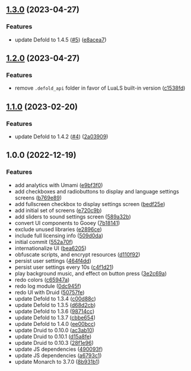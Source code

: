 ## [1.3.0](https://github.com/[secure]/defold-template/compare/v1.2.0...v1.3.0) (2023-04-27)


### Features

* update Defold to 1.4.5 ([#5](https://github.com/[secure]/defold-template/issues/5)) ([e8acea7](https://github.com/[secure]/defold-template/commit/e8acea7b11f41e6b5c35608a81e64660cd70ed81))

## [1.2.0](https://github.com/[secure]/defold-template/compare/v1.1.0...v1.2.0) (2023-04-27)


### Features

* remove `.defold_api` folder in favor of LuaLS built-in version ([c1538fd](https://github.com/[secure]/defold-template/commit/c1538fd99398d63e3fb0152b5c31dd11dbd8704e))

## [1.1.0](https://github.com/[secure]/defold-template/compare/v1.0.0...v1.1.0) (2023-02-20)


### Features

* update Defold to 1.4.2 ([#4](https://github.com/[secure]/defold-template/issues/4)) ([2a03909](https://github.com/[secure]/defold-template/commit/2a03909e99a39da6b6abd22a471a0ae023b2a259))

## 1.0.0 (2022-12-19)


### Features

* add analytics with Umami ([e9bf3f0](https://github.com/[secure]/defold-template/commit/e9bf3f0d40ccafa631d7957399ad472cba0638c6))
* add checkboxes and radiobuttons to display and language settings screens ([b769e89](https://github.com/[secure]/defold-template/commit/b769e899f7effb96649d400ee0ef0d0f07435be0))
* add fullscreen checkbox to display settings screen ([bedf25e](https://github.com/[secure]/defold-template/commit/bedf25ee7a4e8a33c9ddaa84aa3bb9268f16e441))
* add initial set of screens ([e720c9b](https://github.com/[secure]/defold-template/commit/e720c9b7accf92fc12e7bb9db83468e47b704f4f))
* add sliders to sound settings screen ([589a32b](https://github.com/[secure]/defold-template/commit/589a32b38281b285c5721bffa722290be4916090))
* convert UI components to Gooey ([7b18141](https://github.com/[secure]/defold-template/commit/7b181413f84939a16396d1b9ea3f977c5e5de5b6))
* exclude unused libraries ([e2896ce](https://github.com/[secure]/defold-template/commit/e2896ce6863219e66cd321517ba5d4e0e10ac329))
* include full licensing info ([509d0da](https://github.com/[secure]/defold-template/commit/509d0dafa182a18784a006a3ae5b7f31cfd3e31e))
* initial commit ([552a70f](https://github.com/[secure]/defold-template/commit/552a70fc7c204850cc9111ccebaf6aa17b46ab94))
* internationalize UI ([bea6205](https://github.com/[secure]/defold-template/commit/bea6205e4e9c3eff664174602b3f8464d41dd224))
* obfuscate scripts, and encrypt resources ([d110f92](https://github.com/[secure]/defold-template/commit/d110f92db2bffc8709e4c2a59548249e41896213))
* persist user settings ([464f4dd](https://github.com/[secure]/defold-template/commit/464f4dd1178058cfd26a30d4b02669d1f46bbae3))
* persist user settings every 10s ([c4f1d21](https://github.com/[secure]/defold-template/commit/c4f1d218c35b0b6c8d4ae8154fbe69114543788b))
* play background music, and effect on button press ([3e2c69a](https://github.com/[secure]/defold-template/commit/3e2c69adf7d147ee70aca65df21dbaa9373d7f71))
* redo colors ([c65947a](https://github.com/[secure]/defold-template/commit/c65947a21e2a933864147dc9572f2686ca854c33))
* redo log module ([0dc945f](https://github.com/[secure]/defold-template/commit/0dc945f4a458d2c35fc5cb560ac2ce72af2b49db))
* redo UI with Druid ([50757fe](https://github.com/[secure]/defold-template/commit/50757fe785ed391c023f16206321f35b7e5c4243))
* update Defold to 1.3.4 ([c00d88c](https://github.com/[secure]/defold-template/commit/c00d88c1440a910be9d0a0c1efa6df56cafddb14))
* update Defold to 1.3.5 ([d68d2cb](https://github.com/[secure]/defold-template/commit/d68d2cbf0303806a78c347946546885496d78ef6))
* update Defold to 1.3.6 ([98714cc](https://github.com/[secure]/defold-template/commit/98714ccad35789a4d842037d3f67059ff1203a2e))
* update Defold to 1.3.7 ([cbbe654](https://github.com/[secure]/defold-template/commit/cbbe654990488a4e31dcfa8c2a18e44e678279dc))
* update Defold to 1.4.0 ([ee00bcc](https://github.com/[secure]/defold-template/commit/ee00bcc4201f88443269bb6661c76dad8dd611c8))
* update Druid to 0.10.0 ([ac3ab10](https://github.com/[secure]/defold-template/commit/ac3ab109737738443b87b094147f699701c59770))
* update Druid to 0.10.1 ([d15a8fe](https://github.com/[secure]/defold-template/commit/d15a8fe42d6c0d92cee1fda4cf02563920faf2ab))
* update Druid to 0.10.3 ([28f1e96](https://github.com/[secure]/defold-template/commit/28f1e9652bc3b02a21617960c970c41b8b7ef7c8))
* update JS dependencies ([490093f](https://github.com/[secure]/defold-template/commit/490093f42e5faddab0d940a5885ba96e73155a44))
* update JS dependencies ([a6793c1](https://github.com/[secure]/defold-template/commit/a6793c18acce8d3c66bf70cfca88ac5782caa6ae))
* update Monarch to 3.7.0 ([8b931b1](https://github.com/[secure]/defold-template/commit/8b931b15d182a40e945922193d9aa951c4848fcc))

